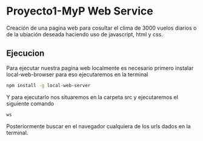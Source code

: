 # Proyecto1-MyP Web Service

Creación de una pagina web para cosultar el clima de 3000 vuelos diarios o de la ubiación deseada haciendo uso de javascript, html y css.

## Ejecucion

Para ejecutar nuestra pagina web localmente es necesario primero instalar local-web-browser para eso ejecutaremos en la terminal

```bash
npm install -g local-web-server
```

Y para ejecutarlo nos situaremos en la carpeta src y ejecutaremos el siguiente comando

```bash
ws
```

Posteriormente buscar en el navegador cualquiera de los urls dados en la terminal.